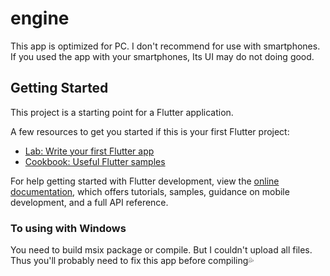 # engine

This app is optimized for PC. I don't recommend for use with smartphones. If you used the app with your smartphones, Its UI may do not doing good.

## Getting Started

This project is a starting point for a Flutter application.

A few resources to get you started if this is your first Flutter project:

- [Lab: Write your first Flutter app](https://docs.flutter.dev/get-started/codelab)
- [Cookbook: Useful Flutter samples](https://docs.flutter.dev/cookbook)

For help getting started with Flutter development, view the
[online documentation](https://docs.flutter.dev/), which offers tutorials,
samples, guidance on mobile development, and a full API reference.

### To using with Windows
You need to build msix package or compile. But I couldn't upload all files. Thus you'll probably need to fix this app before compiling💦
